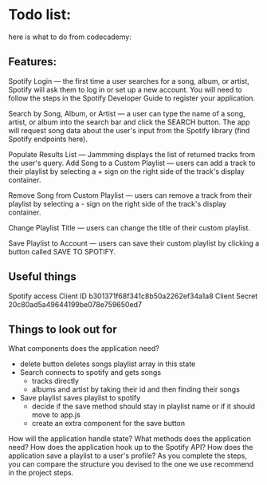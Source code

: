 # Todo list: 

here is what to do from codecademy: 

## Features:



Spotify Login — the first time a user searches for a song, album, or artist, Spotify will ask them to log in or set up a new account. You will need to follow the steps in the Spotify Developer Guide to register your application.

Search by Song, Album, or Artist — a user can type the name of a song, artist, or album into the search bar and click the SEARCH button. The app will request song data about the user's input from the Spotify library (find Spotify endpoints here).

Populate Results List — Jammming displays the list of returned tracks from the user's query.
Add Song to a Custom Playlist — users can add a track to their playlist by selecting a + sign on the right side of the track's display container.

Remove Song from Custom Playlist — users can remove a track from their playlist by selecting a - sign on the right side of the track's display container.

Change Playlist Title — users can change the title of their custom playlist.

Save Playlist to Account — users can save their custom playlist by clicking a button called SAVE TO SPOTIFY.

## Useful things

Spotify access
Client ID b301371f68f341c8b50a2262ef34a1a8
Client Secret 20c80ad5a49644199be078e759650ed7

## Things to look out for

What components does the application need?


- delete button deletes songs playlist array in this state
- Search connects to spotify and gets songs
    - tracks directly
    - albums and artist by taking their id and then finding their songs
- Save playlist saves playlist to spotify
    - decide if the save method should stay in playlist name or if it should move to app.js
    - create an extra component for the save button


How will the application handle state?
What methods does the application need?
How does the application hook up to the Spotify API?
How does the application save a playlist to a user's profile? As you complete the steps, you can compare the structure you devised to the one we use recommend in the project steps.